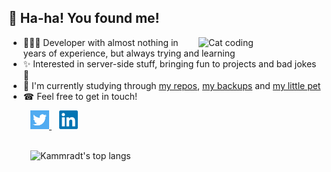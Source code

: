 ## 🎉 Ha-ha! You found me!

<img align="right" src="https://i.giphy.com/media/LmNwrBhejkK9EFP504/200w.webp" alt="Cat coding" width="200" />


- 👨🏻‍💻 Developer with almost nothing in years of experience, but always trying and learning  
- ✨ Interested in server-side stuff, bringing fun to projects and bad jokes 👀  
- 🔭 I'm currently studying through [my repos](https://github.com/kammradt?tab=repositories), [my backups](https://github.com/kammradt-archives) and [my little pet](https://github.com/C41949)  
- ☎ Feel free to get in touch! 

<div align="left">

<a href="https://twitter.com/kammzinho" target="_blank"  style="margin-left: 35px">
    <img height="30" src="https://github.com/kammradt/kammradt/blob/master/img/twitter.png?raw=true">
</a>&nbsp;&nbsp;

<a href="https://www.linkedin.com/in/vinicius-kammradt/" target="_blank">
    <img height="30" src="https://github.com/kammradt/kammradt/blob/master/img/linkedin.png?raw=true">
</a>



<br>
<br>

<div  style="margin-left: 35px">

![Kammradt's top langs](https://github-readme-stats.vercel.app/api/top-langs/?username=kammradt&theme=nord&layout=compact&hide=html&langs_count=9)

</div>

</div>
